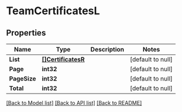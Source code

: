 # TeamCertificatesL

## Properties
Name | Type | Description | Notes
------------ | ------------- | ------------- | -------------
**List** | [**[]CertificatesR**](CertificatesR.md) |  | [default to null]
**Page** | **int32** |  | [default to null]
**PageSize** | **int32** |  | [default to null]
**Total** | **int32** |  | [default to null]

[[Back to Model list]](../README.md#documentation-for-models) [[Back to API list]](../README.md#documentation-for-api-endpoints) [[Back to README]](../README.md)


